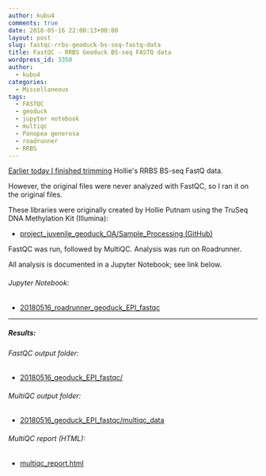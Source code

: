 ```yaml
---
author: kubu4
comments: true
date: 2018-05-16 22:00:13+00:00
layout: post
slug: fastqc-rrbs-geoduck-bs-seq-fastq-data
title: FastQC - RRBS Geoduck BS-seq FASTQ data
wordpress_id: 3350
author:
  - kubu4
categories:
  - Miscellaneous
tags:
  - FASTQC
  - geoduck
  - jupyter notebook
  - multiqc
  - Panopea generosa
  - roadrunner
  - RRBS
---
```


[Earlier today I finished trimming](2018/05/16/trimgalorefastqcmultiqc-trimgalore-rrbs-geoduck-bs-seq-fastq-data.html) Hollie's RRBS BS-seq FastQ data.

However, the original files were never analyzed with FastQC, so I ran it on the original files.

These libraries were originally created by Hollie Putnam using the TruSeq DNA Methylation Kit (Illumina):





  * [project_juvenile_geoduck_OA/Sample_Processing (GitHub)](httpss://github.com/hputnam/project_juvenile_geoduck_OA/tree/master/Sample_Processing)



FastQC was run, followed by MultiQC. Analysis was run on Roadrunner.

All analysis is documented in a Jupyter Notebook; see link below.



###### Jupyter Notebook:







  * [20180516_roadrunner_geoduck_EPI_fastqc](httpss://github.com/sr320/LabDocs/blob/master/jupyter_nbs/sam/20180516_roadrunner_geoduck_EPI_fastqc.ipynb)





* * *





##### Results:





###### FastQC output folder:







  * [20180516_geoduck_EPI_fastqc/](https://owl.fish.washington.edu/Athaliana/20180516_geoduck_EPI_fastqc/)





###### MultiQC output folder:







  * [20180516_geoduck_EPI_fastqc/multiqc_data](https://owl.fish.washington.edu/Athaliana/20180516_geoduck_EPI_fastqc/multiqc_data)





###### MultiQC report (HTML):







  * [multiqc_report.html](https://owl.fish.washington.edu/Athaliana/20180516_geoduck_EPI_fastqc/multiqc_data/multiqc_report.html)


